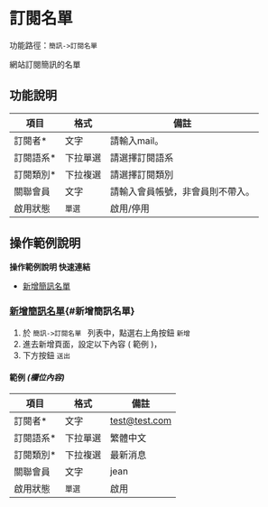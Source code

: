 # 訂閱名單 


功能路徑：`簡訊->訂閱名單 `

網站訂閱簡訊的名單


  
##  功能說明

| 項目  | 格式 | 備註 |
|---|---|---|
|訂閱者*|文字|請輸入mail。|
|訂閱語系*|下拉單選|請選擇訂閱語系|
|訂閱類別*|下拉複選|請選擇訂閱類別|
|關聯會員|文字|請輸入會員帳號，非會員則不帶入。|
|啟用狀態|`單選`|啟用/停用|

##  操作範例說明

**操作範例說明 快速連結**

* [新增簡訊名單](/guide/sms-subscriber#新增簡訊名單)

### [新增簡訊名單](/guide/sms-subscriber#新增簡訊名單){#新增簡訊名單}

1. 於 `簡訊->訂閱名單 ` 列表中，點選右上角按鈕 `新增` 
2. 進去新增頁面，設定以下內容 ( 範例 )，
3. 下方按鈕 `送出`

#### 範例 _(欄位內容)_


| 項目  | 格式 | 備註 |
|---|---|---|
|訂閱者*|文字|test@test.com|
|訂閱語系*|下拉單選|繁體中文|
|訂閱類別*|下拉複選|最新消息|
|關聯會員|文字|jean|
|啟用狀態|`單選`|啟用|
